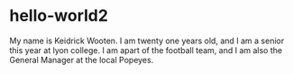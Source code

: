 # hello-world2
My name is Keidrick Wooten. I am twenty one years old, and I am a senior this year at lyon college. I am apart of the football team, and I am also the General Manager at the local Popeyes. 

